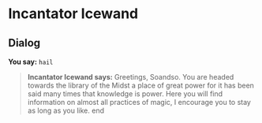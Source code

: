 # Incantator Icewand
## Dialog

**You say:** `hail`



>**Incantator Icewand says:** Greetings, Soandso.  You are headed towards the library of the Midst a place of great power for it has been said many times that knowledge is power.  Here you will find information on almost all practices of magic, I encourage you to stay as long as you like.
end
